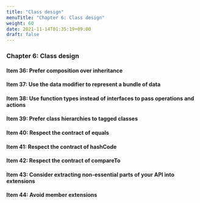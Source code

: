 ```yaml
---
title: "Class design"
menuTitle: "Chapter 6: Class design"
weight: 60
date: 2021-11-14T01:35:19+09:00
draft: false
---
```


### Chapter 6: Class design

#### Item 36: Prefer composition over inheritance

#### Item 37: Use the data modifier to represent a bundle of data

#### Item 38: Use function types instead of interfaces to pass operations and actions

#### Item 39: Prefer class hierarchies to tagged classes

#### Item 40: Respect the contract of equals

#### Item 41: Respect the contract of hashCode

#### Item 42: Respect the contract of compareTo

#### Item 43: Consider extracting non-essential parts of your API into extensions

#### Item 44: Avoid member extensions
